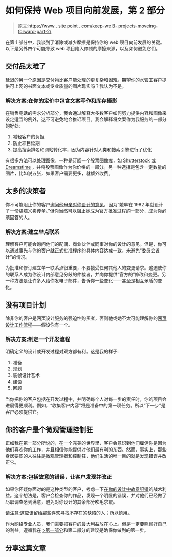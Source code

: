 # 如何保持 Web 项目向前发展，第 2 部分

> 原文:[https://www . site point . com/keep-we B- projects-moveing-forward-part-2/](https://www.sitepoint.com/keep-web-projects-moving-forward-part-2/)

在第 1 部分中，我谈到了消除或减少摩擦是保持你的 web 项目向前发展的关键。以下是另外四个可能导致 web 项目陷入停顿的摩擦来源，以及如何避免它们。

## 交付品太难了

延迟的另一个原因是交付物比客户能处理的更复杂和困难。期望你的水管工客户提供可上网的书面文本或专业质量的图片现实吗？我认为不是。

### 解决方案:在你的定价中包含文案写作和库存摄影

在销售电话的需求分析部分，我会通过解释大多数客户如何努力提供内容和图像来设定适当的例外，这不可避免地会推迟项目。我会解释将文案作为我服务的一部分的好处:

1.  减轻客户的负担
2.  防止项目延期
3.  提高搜索排名和网站转化率，因为内容针对人类和搜索引擎进行了优化

有很多方法可以处理图像。一种是订阅一个股票图像库，如 [Shutterstock](http://www.shutterstock.com) 或 [Dreamstime](http://www.dreamstime.com) ，并将股票图像作为你价格的一部分。另一种选择是包含一定数量的图片，比如说五张，如果客户需要更多，就额外收费。

## 太多的决策者

你不可能阻止你的客户[询问他母亲对你设计的意见](http://theoatmeal.com/comics/design_hell)，因为“她早在 1982 年就设计了一份烘焙义卖传单。”但你当然可以阻止她成为官方批准过程的一部分，成为你必须回答的人。

### 解决方案:建立单点联系

理解客户可能会询问他们的配偶、商业伙伴或同事对你的设计的意见。但是，你可以通过事先与你的客户就正式批准程序的具体内容达成一致，来避免“委员会设计”的情况。

为批准和修订建立单一联系点很重要，不要接受任何其他人的变更请求。这迫使你的联系人成为你设计内部意见分歧的仲裁者，并向你提供“官方的”修改和变更。另一种方法是让许多人给你发电子邮件，告诉你一些变化——甚至是相互矛盾的变化。

## 没有项目计划

除非你的客户是网页设计服务的强迫性购买者，否则他或她不太可能理解你的[网页设计工作流程](https://www.sitepoint.com/web-design-workflow-made-easy/)——假设你有一个。

### 解决方案:制定一个开发流程

明确定义的设计或开发过程对双方都有利。这是我的样子:

1.  准备
2.  规划
3.  装帧设计艺术
4.  建设
5.  回顾

当你把你的客户包括在开发过程中，并明确每个人对每一步的责任时，你的项目会进展得更顺利。例如，“收集客户内容”将是准备中的第一项任务。所以“下一步”是客户必须提供它。

## 你的客户是个微观管理控制狂

正如我在第一部分所说的，在一个完美的世界里，客户会意识到他们雇佣你是因为他们喜欢你的工作，并且相信你能提供对他们最有利的东西。然而，事实上，那些身居要职的人往往是微观管理者和控制狂，他们生活的唯一目的就是发现错误并改正它。

### 解决方案:包括故意的错误，让客户发现并改正

如果你怀疑你面对的是这种类型的客户，考虑一下[在你的设计中故意犯错](http://www.oliverburkeman.com/blog/posts/the-theory-of-the-hairy-arm-the-tactical-benefits-of-making-deliberate-mistakes)的战术利益。这个想法是，客户会检查你的作品，发现一个明显的错误，并对他们已经做了尽职调查感到满意，避免对你设计的其余部分吹毛求疵。

请注意:这应该留给那些喜欢寻找不存在的缺陷的人；所以慎用。

作为网络专业人员，我们需要把客户的最大利益放在心上。但是一定要照顾好自己的利益。遵循我在 [>第一部分](https://www.sitepoint.com/keep-web-projects-moving-forward-part-1/)和第二部分的建议是确保你做到的第一步。

## 分享这篇文章
